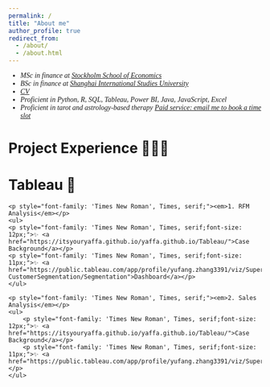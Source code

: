 ```yaml
---
permalink: /
title: "About me"
author_profile: true
redirect_from: 
  - /about/
  - /about.html
---
```


<div style="font-family: 'Times New Roman', Times, serif;">
    <ul>
        <li><em>MSc in finance at <a href="https://www.hhs.se">Stockholm School of Economics</a></em></li>
        <li><em>BSc in finance at <a href="http://sv.shisu.edu.cn">Shanghai International Studies University</a></em></li>
        <li><em><a href="../assets/CV.pdf">CV</a></em></li>
        <li><em>Proficient in Python, R, SQL, Tableau, Power BI, Java, JavaScript, Excel</em></li>
        <li><em>Proficient in tarot and astrology-based therapy <a href="mailto:yaffazhang87@gmail.com">Paid service: email me to book a time slot</a></em></li>
    </ul>
</div>


<div>
    <h1>Project Experience 👩🏻‍💻</h1>
    <h1>Tableau 🌱</h1>

    <p style="font-family: 'Times New Roman', Times, serif;"><em>1. RFM Analysis</em></p>
    <ul>
    <p style="font-family: 'Times New Roman', Times, serif;font-size: 12px;">✨ <a href="https://itsyouryaffa.github.io/yaffa.github.io/Tableau/">Case Background</a></p>
    <p style="font-family: 'Times New Roman', Times, serif;font-size: 11px;">✨ <a href="https://public.tableau.com/app/profile/yufang.zhang3391/viz/Superstore-CustomerSegmentation/Segmentation">Dashboard</a></p>
    </ul>

    <p style="font-family: 'Times New Roman', Times, serif;"><em>2. Sales Analysis</em></p>
    <ul>
        <p style="font-family: 'Times New Roman', Times, serif;font-size: 12px;">✨ <a href="https://itsyouryaffa.github.io/yaffa.github.io/Tableau/">Case Background</a></p>
        <p style="font-family: 'Times New Roman', Times, serif;font-size: 11px;">✨ <a href="https://public.tableau.com/app/profile/yufang.zhang3391/viz/Superstore_17141701306130/1">Dashboard</a></p>
    </ul>
</div>
